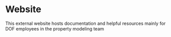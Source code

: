 # Website

This external website hosts documentation and helpful resources mainly for DOF 
employees in the property modeling team
